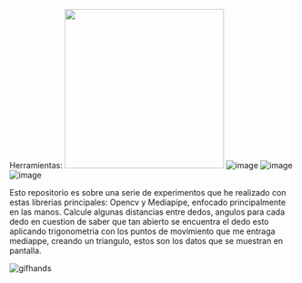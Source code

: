 
Herramientas:
 <img src="https://github.com/user-attachments/assets/12e3aa8a-4d5c-4f32-8e27-1e3cd02edf1d" width="280" height="280"/>
![image](https://github.com/user-attachments/assets/adccb22d-1163-4c1a-9ae2-0b6174a4df08) 
![image](https://github.com/user-attachments/assets/f4a5dfc8-ca55-4838-870e-a1e44173ab3c) 
![image](https://github.com/user-attachments/assets/1e43db4e-6ee7-42f6-9686-458d7713820a)


Esto repositorio es sobre una serie de experimentos que he realizado con estas librerias principales: Opencv y Mediapipe, enfocado principalmente en las manos.
Calcule algunas distancias entre dedos, angulos para cada dedo en cuestion de saber que tan abierto se encuentra el dedo esto aplicando trigonometria con los puntos 
de movimiento que me entraga mediappe, creando un triangulo, estos son los datos que se muestran en pantalla.

![gifhands](https://github.com/user-attachments/assets/026bd074-a1bf-4fde-8dbe-4a710bbcecd9)
